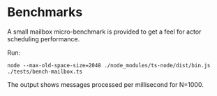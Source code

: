 # Benchmarks

A small mailbox micro-benchmark is provided to get a feel for actor scheduling performance.

Run:
```
node --max-old-space-size=2048 ./node_modules/ts-node/dist/bin.js ./tests/bench-mailbox.ts
```

The output shows messages processed per millisecond for N=1000.